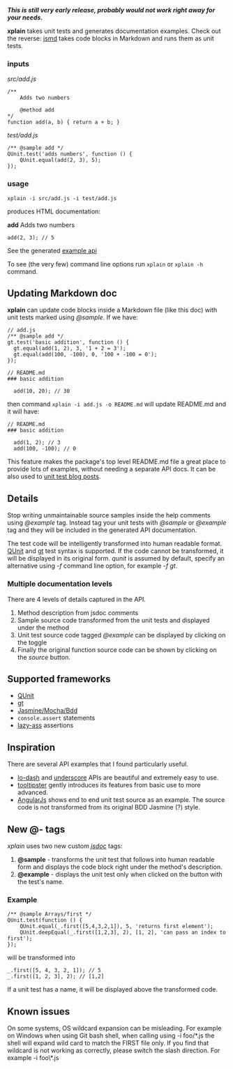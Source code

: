 ***This is still very early release, probably would not work right away for your needs.***

**xplain** takes unit tests and generates documentation examples. Check out the reverse:
[jsmd](https://github.com/vesln/jsmd) takes code blocks in Markdown and runs them as unit tests.

### inputs

*src/add.js*

    /**
        Adds two numbers

        @method add
    */
    function add(a, b) { return a + b; }

*test/add.js*

    /** @sample add */
    QUnit.test('adds numbers', function () {
        QUnit.equal(add(2, 3), 5);
    });

### usage

    xplain -i src/add.js -i test/add.js

produces HTML documentation:

**add**
    Adds two numbers

    add(2, 3); // 5

See the generated [example api](http://bahmutov.github.io/xplain/)

To see (the very few) command line options run `xplain` or `xplain -h` command.

## Updating Markdown doc

**xplain** can update code blocks inside a Markdown file (like this doc) with unit tests marked using *@sample*. If we have:

```
// add.js
/** @sample add */
gt.test('basic addition', function () {
  gt.equal(add(1, 2), 3, '1 + 2 = 3');
  gt.equal(add(100, -100), 0, '100 + -100 = 0');
});

// README.md
### basic addition

  add(10, 20); // 30
```

then command `xplain -i add.js -o README.md` will update README.md and it will have:

```
// README.md
### basic addition

  add(1, 2); // 3
  add(100, -100); // 0
```

This feature makes the package's top level README.md file a great place to provide lots of examples, without needing a separate API docs. It can be also used to
[unit test blog posts](http://bahmutov.calepin.co/unit-testing-blog-posts.html).

## Details

Stop writing unmaintainable source samples inside the
help comments using *@example* tag. Instead tag your unit tests with *@sample* or *@example* tag and they will be included in the generated API documentation.

The test code will be intelligently transformed into human
readable format. [QUnit](http://qunitjs.com/) and [gt](https://github.com/bahmutov/gt) test syntax is supported. If the code cannot be transformed, it will be displayed in its original form. *qunit* is assumed by default, specify an alternative using *-f* command line option, for example *-f gt*.

### Multiple documentation levels

There are 4 levels of details captured in the API.

1. Method description from jsdoc comments
2. Sample source code transformed from the unit tests and displayed under the method
3. Unit test source code tagged *@example* can be displayed by clicking on the toggle
4. Finally the original function source code can be shown by clicking on the *source* button.

## Supported frameworks

* [QUnit](http://qunitjs.com/)
* [gt](https://github.com/bahmutov/gt)
* [Jasmine/Mocha/Bdd](http://visionmedia.github.io/mocha/)
* `console.assert` statements
* [lazy-ass](https://github.com/bahmutov/lazy-ass) assertions

## Inspiration

There are several API examples that I found particularly useful.

* [lo-dash](http://lodash.com/docs) and [underscore](http://underscorejs.org/) APIs are beautiful and extremely easy to use.
* [tooltipster](http://calebjacob.com/tooltipster/) gently introduces its features from basic use to more advanced.
* [AngularJs](http://docs.angularjs.org/guide/expression) shows end to end unit test source as an example. The source code is not transformed from its original BDD Jasmine (?) style.

## New @- tags

*xplain* uses two new custom [*jsdoc*](http://usejsdoc.org/) tags:

1. **@sample** - transforms the unit test that follows into human readable form and displays the code block
right under the method's description.
2. **@example** - displays the unit test only when clicked on the button with the test's name.


### Example

    /** @sample Arrays/first */
    QUnit.test(function () {
        QUnit.equal(_.first([5,4,3,2,1]), 5, 'returns first element');
        QUnit.deepEqual(_.first([1,2,3], 2), [1, 2], 'can pass an index to first');
    });

will be transformed into

    _.first([5, 4, 3, 2, 1]); // 5
    _.first([1, 2, 3], 2); // [1,2]

If a unit test has a name, it will be displayed above the transformed code.

## Known issues

On some systems, OS wildcard expansion can be misleading. For example on Windows when using Git bash shell, when calling using -i foo/\*.js the shell will expand wild card to match the FIRST file only. If you find that wildcard is not working as correctly, please switch the slash direction. For example -i foo\\*.js

